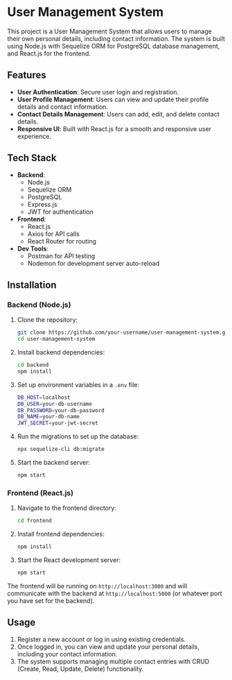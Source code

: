# User Management System

This project is a User Management System that allows users to manage their own personal details, including contact information. The system is built using Node.js with Sequelize ORM for PostgreSQL database management, and React.js for the frontend.

## Features

- **User Authentication**: Secure user login and registration.
- **User Profile Management**: Users can view and update their profile details and contact information.
- **Contact Details Management**: Users can add, edit, and delete contact details.
- **Responsive UI**: Built with React.js for a smooth and responsive user experience.

## Tech Stack

- **Backend**:
  - Node.js
  - Sequelize ORM
  - PostgreSQL
  - Express.js
  - JWT for authentication
- **Frontend**:
  - React.js
  - Axios for API calls
  - React Router for routing
- **Dev Tools**:
  - Postman for API testing
  - Nodemon for development server auto-reload

## Installation

### Backend (Node.js)

1. Clone the repository:
   ```bash
   git clone https://github.com/your-username/user-management-system.git
   cd user-management-system
   ```

2. Install backend dependencies:
   ```bash
   cd backend
   npm install
   ```

3. Set up environment variables in a `.env` file:
   ```bash
   DB_HOST=localhost
   DB_USER=your-db-username
   DB_PASSWORD=your-db-password
   DB_NAME=your-db-name
   JWT_SECRET=your-jwt-secret
   ```

4. Run the migrations to set up the database:
   ```bash
   npx sequelize-cli db:migrate
   ```

5. Start the backend server:
   ```bash
   npm start
   ```

### Frontend (React.js)

1. Navigate to the frontend directory:
   ```bash
   cd frontend
   ```

2. Install frontend dependencies:
   ```bash
   npm install
   ```

3. Start the React development server:
   ```bash
   npm start
   ```

The frontend will be running on `http://localhost:3000` and will communicate with the backend at `http://localhost:5000` (or whatever port you have set for the backend).

## Usage

1. Register a new account or log in using existing credentials.
2. Once logged in, you can view and update your personal details, including your contact information.
3. The system supports managing multiple contact entries with CRUD (Create, Read, Update, Delete) functionality.

